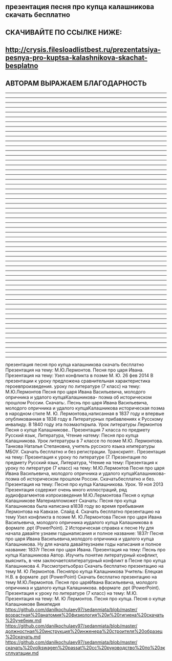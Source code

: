 презентация песня про купца калашникова скачать бесплатно
--------------------------------------------------
СКАЧИВАЙТЕ ПО ССЫЛКЕ НИЖЕ:
--------------------------------------------------
http://crysis.filesloadlistbest.ru/prezentatsiya-pesnya-pro-kuptsa-kalashnikova-skachat-besplatno
--------------------------------------------------
АВТОРАМ ВЫРАЖАЕМ БЛАГОДАРНОСТЬ
--------------------------------------------------
--------------------------------------------------
--------------------------------------------------
--------------------------------------------------
--------------------------------------------------
--------------------------------------------------
--------------------------------------------------
--------------------------------------------------
--------------------------------------------------
--------------------------------------------------
--------------------------------------------------
--------------------------------------------------
--------------------------------------------------
--------------------------------------------------
--------------------------------------------------
--------------------------------------------------
--------------------------------------------------
--------------------------------------------------
--------------------------------------------------
--------------------------------------------------
--------------------------------------------------
--------------------------------------------------
--------------------------------------------------
--------------------------------------------------
--------------------------------------------------
--------------------------------------------------
--------------------------------------------------
--------------------------------------------------
--------------------------------------------------
--------------------------------------------------
--------------------------------------------------
--------------------------------------------------
--------------------------------------------------
--------------------------------------------------
--------------------------------------------------
--------------------------------------------------
--------------------------------------------------
--------------------------------------------------
--------------------------------------------------
--------------------------------------------------
--------------------------------------------------
--------------------------------------------------
--------------------------------------------------
--------------------------------------------------
--------------------------------------------------
--------------------------------------------------
--------------------------------------------------
--------------------------------------------------
--------------------------------------------------
--------------------------------------------------
--------------------------------------------------
--------------------------------------------------
--------------------------------------------------
--------------------------------------------------
--------------------------------------------------
--------------------------------------------------
--------------------------------------------------
презентация песня про купца калашникова скачать бесплатно Презентация на тему: М.Ю.Лермонтов. Песня про царя Ивана. Презентация на тему: Узел конфликта в поэме М. Ю. 26 фев 2014  В презентации к уроку предложена сравнительная характеристика героевпроизведения.  уроку по литературе (7 класс) на тему: М.Ю.Лермонтов Песня про царя Ивана Васильевича, молодого опричника и удалого купцаКалашникова- поэма об историческом прошлом России.  Скачать:. Песнь про царя Ивана Васильевича, молодого опричника и удалого купцаКалашникова  историческая поэма в народном стиле М. Ю. Лермонтова,написанная в 1837 году и впервые опубликованная в 1838 году в Литературных прибавлениях к Русскому инвалиду. В 1840 году эта поэмаоткрыла. Урок литературы Лермонтов Песня о купце Калашникове.. Презентация 7 класса по предмету Русский язык, Литература, Чтение натему: Песня про купца Калашникова. Урок литературы в 7 классе по поэме М.Ю. Лермонтова. Танкова Наталья Степановна, учитель русского языка илитературы МБОУ. Скачать бесплатно и без регистрации.  Транскрипт:. Презентация на тему: Презентация к уроку по литературе (7. Презентация по предмету Русский язык, Литература, Чтение на тему: Презентация к уроку по литературе (7 класс) на тему: М.Ю.Лермонтов Песня про царя Ивана Васильевича, молодого опричника и удалого купцаКалашникова- поэма об историческом прошлом России. Скачатьбесплатно и без. Презентация на тему: Песня про купца Калашникова. Урок. 19 ноя 2013  Презентация содержит очень много иллюстраций, ряд аудиофрагментов изпроизведения М.Ю.Лермонтова Песня о купце Калашникове Материалпоможет  Скачать:  Песня про купца Калашникова была написана в1838 году во время пребывания Лермонтова на Кавказе. Слайд 4. Скачать бесплатно презентацию на тему Узел конфликта в поэме М. Ю.Лермонтова Песня про царя Ивана Васильевича, молодого опричника иудалого купца Калашникова в формате .ppt (PowerPoint). 2 Историческая справка к песне Ну для начала давайте узнаем годынаписания и полное название: 1837г Песня про царя Ивана Васильевича,молодого опричника и удалого купца Калашникова. Ну для начала давайтеузнаем годы написания и полное название: 1837г Песня про царя Ивана. Презентация на тему: Песнь про купца Калашникова Автор. Изучить понятие литературный конфликт, выяснить, в чем заключаетсялитературный конфликт в Песне про купца Калашникова 4. Рассмотретьобраз  Скачать бесплатно презентацию на тему М. Ю Лермонтов. Песняпро купца Калашникова Учитель: Елецкая Н.В. в формате .ppt (PowerPoint)
Скачать бесплатно презентацию на тему М.Ю.Лермонтов. Песня про царяИвана Васильевича, молодого опричника и удалого купца Калашникова. вформате .ppt (PowerPoint). Презентация к уроку по литературе (7 класс) на тему: М.Ю. Презентация на тему: М. Ю Лермонтов. Песня про купца. Песня о купце Калашникове  Википедия
https://github.com/danilkochulaev97/sedanmiata/blob/master/возрастная%20анатомия%20физиология%20и%20гигиена%20скачать%20учебник.md
https://github.com/danilkochulaev97/sedanmiata/blob/master/должностная%20инструкция%20инженера%20строителя%20образец%20скачать.md
https://github.com/danilkochulaev97/sedanmiata/blob/master/скачать%20volkswagen%20passat%20cc%20руководство%20по%20эксплуатации.md